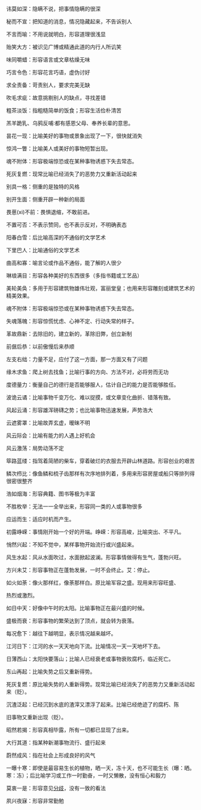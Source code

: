 讳莫如深：隐瞒不说，把事情隐瞒的很深

秘而不宣：把知道的消息，情况隐藏起来，不告诉别人

不言而喻：不用说就明白，形容道理很浅显

贻笑大方：被识见广博或精通此道的内行人所讥笑

味同嚼蜡：形容语言或文章枯燥无味

巧言令色：形容花言巧语，虚伪讨好

求全责备：苛责别人，要求完美无缺

吹毛求疵：故意挑剔别人的缺点，寻找差错

粗茶淡饭：指粗糙简单的饭食；形容生活俭朴清苦

羔羊跪乳、乌鸦反哺∶都有感恩父母、奉养长辈的意思。

昙花一现：比喻美好的事物或景象出现了一下，很快就消失

惊鸿一瞥：比喻美人或美好的事物短暂出现。

魂不附体：形容极端惊恐或在某种事物诱惑下失去常态。

死灰复燃：现常比喻已经消失了的恶势力又重新活动起来

别具一格：侧重的是独特的风格

别开生面：侧重开辟一种新的局面

畏葸(xi)不前：畏惧退缩，不敢前进。

不置可否：不表示赞同，也不表示反对，不明确表态

阳春白雪：后比喻高深的不通俗的文学艺术

下里巴人：比喻通俗的文学艺术

曲高和寡：喻言论或作品不通俗，能了解的人很少

琳琅满目：形容各种美好的东西很多（多指书籍或工艺品）

美轮美奂：多用于形容建筑物雄伟壮观，富丽堂皇；也用来形容雕刻或建筑艺术的精美效果。

魂不附体：形容极端惊恐或在某种事物诱惑下失去常态。

失魂落魄：形容惊慌忧虑、心神不定、行动失常的样子。

革故鼎新：去除旧的，建立新的，革除旧弊，创立新制

前倨后恭：以前傲慢后来恭顺

左支右绌：力量不足，应付了这一方面，那一方面又有了问题

缘木求鱼：爬上树去找鱼；比喻行事的方向、方法不对，必将劳而无功

度德量力：衡量自己的德行是否能够服人，估计自己的能力是否能够胜任。

波诡云谲：比喻事物千变万化、难以捉摸，或文章变化曲折、错落有致。

风起云涌：形容雄浑磅礴之势；也比喻事物迅速发展，声势浩大

云遮雾罩：比喻故弄玄虚，暧昧不明

风云际会：比喻有能力的人遇上好机会

风云激荡：局势动荡不定

筚路蓝缕：指驾着简陋的柴车，穿着破烂的衣服去开辟山林道路。形容创业的艰苦

鳞次栉比：像鱼鳞和梳子齿那样有次序地排列着，多用来形容房屋或船只等排列得很密很整齐

浩如烟海：形容典籍、图书等极为丰富

不胜枚举：无法一一全举出来，形容同一类的人或事物很多

应运而生：适应时机而产生。

初露峥嵘：事情刚开始一个好的开端。峥嵘：形容高峻，比喻突出、不平凡。

悄然兴起：不知不觉中，某样事物开始流行或兴盛起来。

风生水起：风从水面吹过，水面掀起波澜。形容事情做得有生气，蓬勃兴旺。

方兴未艾：形容事物正在蓬勃发展，一时不会终止。艾：停止。

如火如荼：像火那样红，像荼那样白。原比喻军容之盛。现用来形容旺盛、

热烈或激烈。

如日中天：好像中午时的太阳。比喻事物正在最兴盛的时候。

盛极而衰：形容事物的繁荣达到了顶点，就会转为衰落。

每况愈下：越往下越明显，表示情况越来越坏。

江河日下：江河的水一天天地向下流。比喻情况一天一天地坏下去。

日薄西山：太阳快要落山；比喻人已经衰老或事物衰败腐朽，临近死亡。

东山再起：比喻失势之后又重新得势。

死灰复燃：原比喻失势的人重新得势。现常比喻已经消失了的恶势力又重新活动起来（贬）。

沉渣泛起：已经沉到水底的渣滓又漂浮了起来。比喻已经绝迹了的腐朽、陈

旧事物又重新出现（贬）。

昭然若揭：形容真相毕露，所有一切都已显现了出来。

大行其道：指某种新潮事物流行、盛行起来

蔚然成风：指在社会上形成良好的风气

一曝十寒：即使是最容易生长的植物，晒一天，冻十天，也不可能生长（曝：晒。寒：冻）；后比喻学习或工作一时勤奋，一时又懒散，没有恒心和毅力

莫衷一是：形容意见[分歧](https://baike.baidu.com/item/分歧/33458)，没有一致的看法

夙兴夜寐：形容非常勤勉

